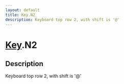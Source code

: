 ```yaml
---
layout: default
title: Key.N2
description: Keyboard top row 2, with shift is '@'
---
```

# [Key]({{site.url}}/Pages/Reference/Key.html).N2

## Description
Keyboard top row 2, with shift is '@'

